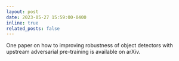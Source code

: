```yaml
---
layout: post
date: 2023-05-27 15:59:00-0400
inline: true
related_posts: false
---
```


One paper on how to improving robustness of object detectors with upstream adversarial pre-training is available on arXiv.